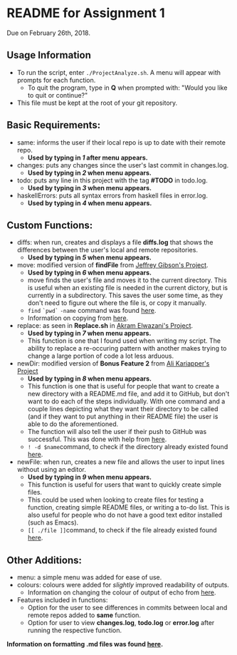 # README for Assignment 1
Due on February 26th, 2018.

## Usage Information
   - To run the script, enter `./ProjectAnalyze.sh`. A menu will appear with prompts for each function.
      - To quit the program, type in **Q** when prompted with: "Would you like to quit or continue?"
   - This file must be kept at the root of your git repository. 

## Basic Requirements:

   - same: informs the user if their local repo is up to date with their remote repo.
      - **Used by typing in *1* after menu appears.**
   - changes: puts any changes since the user's last commit in changes.log.
      - **Used by typing in *2* when menu appears.**
   - todo: puts any line in this project with the tag **#TODO** in todo.log.
      - **Used by typing in *3* when menu appears.**
   - haskellErrors: puts all syntax errors from haskell files in error.log.
      - **Used by typing in *4* when menu appears.**

## Custom Functions:

   - diffs: when run, creates and displays a file **diffs.log** that shows the differences between the user's local and remote repositories.
      - **Used by typing in *5* when menu appears.**
   - move: modified version of **findFile** from [Jeffrey Gibson's Project](https://github.com/gibsoj12/CS1XA3/blob/master/ProjectAnalyze.sh/). 
      - **Used by typing in *6* when menu appears.**
      - move finds the user's file and moves it to the current directory. This is useful when an existing file is needed in the current dictory, but is currently in          a subdirectory. This saves the user some time, as they don't need to figure out where the file is, or copy it manually.
      - `find` `` `pwd` `` `-name` command was found [here](https://stackoverflow.com/questions/246215/how-can-i-list-files-with-their-absolute-path-in-linux).
      - Information on copying from [here](https://askubuntu.com/questions/835657/copy-file-to-current-directory).
   - replace: as seen in **Replace.sh** in [Akram Elwazani's Project](https://github.com/elwazana/CS1XA3/blob/master/Assign1/Replace.sh).
      - **Used by typing in *7* when menu appears.**
      - This function is one that I found used when writing my script. The ability to replace a re-occuring pattern with another makes trying to change a large               portion of code a lot less arduous.  
   - newDir: modified version of **Bonus Feature 2** from [Ali Kariapper's Project](https://github.com/Kariappa/CS1XA3/blob/master/Assign1/ProjectAnalyze.sh)
      - **Used by typing in *8* when menu appears.**
      - This function is one that is useful for people that want to create a new directory with a README.md file, and add it to GitHub, but don't want to do each of          the steps individually. With one command and a couple lines depicting what they want their directory to be called (and if they want to put anything in their          README file) the user is able to do the aforementioned.
      - The function will also tell the user if their push to GitHub was successful. This was done with help from [here](https://stackoverflow.com/questions/40177013/check-response-of-git-push-from-shell-script). 
      - `! -d $name`command, to check if the directory already existed found [here](https://stackoverflow.com/questions/59838/check-if-a-directory-exists-in-a-shell-script).
   - newFile: when run, creates a new file and allows the user to input lines without using an editor.
      - **Used by typing in *9* when menu appears.**
      - This function is useful for users that want to quickly create simple files. 
      - This could be used when looking to create files for testing a function, creating simple README files, or writing a to-do list. This is also useful for people         who do not have a good text editor installed (such as Emacs).
      - `[[ ./file ]]`command, to check if the file already existed found [here](https://unix.stackexchange.com/questions/280614/how-to-use-file-test-to-check-if-a-file-already-exists-in-a-directory).

## Other Additions:

   - menu: a simple menu was added for ease of use.
   - colours: colours were added for *slightly* improved readability of outputs.
     - Information on changing the colour of output of echo from [here](https://stackoverflow.com/questions/5947742/how-to-change-the-output-color-of-echo-in-linux). 
   - Features included in functions:
      - Option for the user to see differences in commits between local and remote repos added to **same** function.
      - Option for user to view **changes.log**, **todo.log** or **error.log** after running the respective function.

**Information on formatting .md files was found [here](https://help.github.com/articles/basic-writing-and-formatting-syntax/#headings).**

